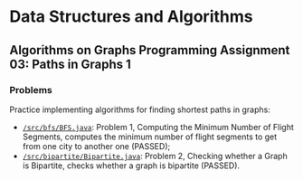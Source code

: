 # Data Structures and Algorithms
## Algorithms on Graphs Programming Assignment 03: Paths in Graphs 1
### Problems
Practice implementing algorithms for finding shortest paths in graphs:
* [`/src/bfs/BFS.java`](src/bfs/BFS.java): Problem 1, Computing the Minimum Number of Flight Segments, computes the minimum number of flight segments to get from one city to another one (PASSED);
* [`/src/bipartite/Bipartite.java`](src/bipartite/Bipartite.java): Problem 2, Checking whether a Graph is Bipartite, checks whether a graph is bipartite (PASSED).
